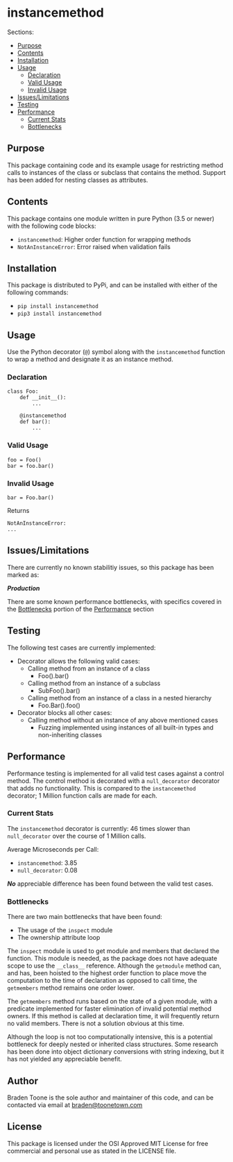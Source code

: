# instancemethod

Sections:

- [Purpose](#purpose)
- [Contents](#contents)
- [Installation](#installation)
- [Usage](#usage)
    - [Declaration](#declaration)
    - [Valid Usage](#valid-usage)
    - [Invalid Usage](#invalid-usage)
- [Issues/Limitations](#issueslimitations)
- [Testing](#testing)
- [Performance](#performance)
    - [Current Stats](#current-stats)
    - [Bottlenecks](#bottlenecks)

## Purpose

This package containing code and its example usage for restricting
method calls to instances of the class or subclass that contains the
method. Support has been added for nesting classes as attributes. 

## Contents

This package contains one module written in pure Python (3.5 or newer)
with the following code blocks:

- `instancemethod`: Higher order function for wrapping methods
- `NotAnInstanceError`: Error raised when validation fails

## Installation

This package is distributed to PyPi, and can be installed with either
of the following commands:

- `pip install instancemethod`
- `pip3 install instancemethod`

## Usage

Use the Python decorator (`@`) symbol along with the `instancemethod`
function to wrap a method and designate it as an instance method.

### Declaration

    class Foo:
        def __init__():
            ...
    
        @instancemethod
        def bar():
            ...

### Valid Usage

    foo = Foo()
    bar = foo.bar()

### Invalid Usage

    bar = Foo.bar()

Returns

    NotAnInstanceError:
    ...

## Issues/Limitations

There are currently no known stabilitiy issues, so this package has 
been marked as:

***Production***

There are some known performance bottlenecks, with specifics covered
in the [Bottlenecks](#bottlenecks) portion of the 
[Performance](#performance) section

## Testing

The following test cases are currently implemented:

- Decorator allows the following valid cases:
    - Calling method from an instance of a class
        - Foo().bar()
    - Calling method from an instance of a subclass
        - SubFoo().bar()
    - Calling method from an instance of a class in a nested hierarchy
        - Foo.Bar().foo()
- Decorator blocks all other cases:
    - Calling method without an instance of any above mentioned cases
        - Fuzzing implemented using instances of all built-in types
        and non-inheriting classes

## Performance

Performance testing is implemented for all valid test cases against a
control method. The control method is 
decorated with a `null_decorator` decorator that adds no functionality. 
This is compared to the `instancemethod` decorator; 1 Million 
function calls are made for each.

### Current Stats

The `instancemethod` decorator is currently:
46
times slower than `null_decorator` over the course of 1 Million calls.

Average Microseconds per Call:

- `instancemethod`: 3.85
- `null_decorator`: 0.08

***No*** appreciable difference has been found between the valid test
cases.

### Bottlenecks

There are two main bottlenecks that have been found:

- The usage of the `inspect` module
- The ownership attribute loop

The `inspect` module is used to get module and members that declared 
the function. This module is needed, as the package does not have 
adequate scope to use the `__class__` reference. Although the 
`getmodule` method can, and has, been hoisted to the highest order
function to place move the computation to the time of declaration as
opposed to call time, the `getmembers` method remains one order lower.

The `getmembers` method runs based on the state of a given module,
with a predicate implemented for faster elimination of invalid
potential method owners. If this method is called at declaration time,
it will frequently return no valid members. There is not a solution
obvious at this time.

Although the loop is not too computationally intensive, this is a
potential bottleneck for deeply nested or inherited class structures.
Some research has been done into object dictionary conversions with 
string indexing, but it has not yielded any appreciable benefit.

## Author

Braden Toone is the sole author and maintainer of this code, and can
be contacted via email at braden@toonetown.com

## License

This package is licensed under the OSI Approved MIT License for free
commercial and personal use as stated in the LICENSE file.
